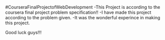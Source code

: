 #CourseraFinalProjectofWebDevelopment
-This Project is according to the coursera final project problem specification!!
-I have made this project according to the problem given.
-It was the wonderful experince in making this project.

Good luck guys!!!
